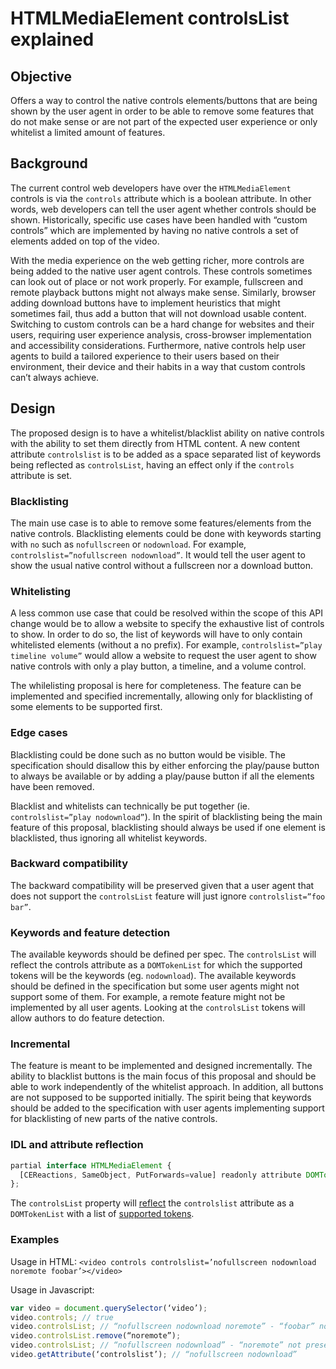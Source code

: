 # HTMLMediaElement controlsList explained

## Objective

Offers a way to control the native controls elements/buttons that are being
shown by the user agent in order to be able to remove some features that do not
make sense or are not part of the expected user experience or only whitelist a
limited amount of features.

## Background

The current control web developers have over the `HTMLMediaElement` controls is
via the `controls` attribute which is a boolean attribute. In other words, web
developers can tell the user agent whether controls should be shown.
Historically, specific use cases have been handled with “custom controls” which
are implemented by having no native controls a set of elements added on top of
the video.

With the media experience on the web getting richer, more controls are being
added to the native user agent controls. These controls sometimes can look out
of place or not work properly. For example, fullscreen and remote playback
buttons might not always make sense. Similarly, browser adding download buttons
have to implement heuristics that might sometimes fail, thus add a button that
will not download usable content. Switching to custom controls can be a hard
change for websites and their users, requiring user experience analysis,
cross-browser implementation and accessibility considerations. Furthermore,
native controls help user agents to build a tailored experience to their users
based on their environment, their device and their habits in a way that custom
controls can’t always achieve.

## Design

The proposed design is to have a whitelist/blacklist ability on native controls
with the ability to set them directly from HTML content. A new content attribute
`controlslist` is to be added as a space separated list of keywords being
reflected as `controlsList`, having an effect only if  the `controls` attribute
is set.

### Blacklisting

The main use case is to able to remove some features/elements from the native
controls. Blacklisting elements could be done with keywords starting with `no`
such as `nofullscreen` or `nodownload`. For example, `controlslist=”nofullscreen
nodownload”`. It would tell the user agent to show the usual native control
 without a fullscreen nor a download button.

### Whitelisting

A less common use case that could be resolved within the scope of this API
change would be to allow a website to specify the exhaustive list of controls to
show. In order to do so, the list of keywords will have to only contain
whitelisted elements (without a no prefix). For example, `controlslist=”play
timeline volume”` would allow a website to request the user agent to show native
controls with only a play button, a timeline, and a volume control.

The whilelisting proposal is here for completeness. The feature can be
implemented and specified incrementally, allowing only for blacklisting of some
elements to be supported first.

### Edge cases

Blacklisting could be done such as no button would be visible. The specification
should disallow this by either enforcing the play/pause button to always be
available or by adding a play/pause button if all the elements have been
removed.

Blacklist and whitelists can technically be put together (ie.
`controlslist=”play nodownload”`). In the spirit of blacklisting being the main
feature of this proposal, blacklisting should always be used if one element is
blacklisted, thus ignoring all whitelist keywords.

### Backward compatibility

The backward compatibility will be preserved given that a user agent that does
not support the `controlsList` feature will just ignore
`controlslist=”foo bar”`.

### Keywords and feature detection

The available keywords should be defined per spec. The `controlsList` will
reflect the controls attribute as a `DOMTokenList` for which the supported
tokens will be the keywords (eg. `nodownload`). The available keywords should be
defined in the specification but some user agents might not support some of
them. For example, a remote feature might not be implemented by all user agents.
Looking at the `controlsList` tokens will allow authors to do feature detection.

### Incremental

The feature is meant to be implemented and designed incrementally. The ability
to blacklist buttons is the main focus of this proposal and should be able to
work independently of the whitelist approach. In addition, all buttons are not
supposed to be supported initially. The spirit being that keywords should be
added to the specification with user agents implementing support for
blacklisting of new parts of the native controls.

### IDL and attribute reflection

```javascript
partial interface HTMLMediaElement {
  [CEReactions, SameObject, PutForwards=value] readonly attribute DOMTokenList controlsList;
};
```

The `controlsList` property will [reflect](https://html.spec.whatwg.org/multipage/infrastructure.html#reflect)
the `controlslist` attribute as a `DOMTokenList` with a list of [supported
tokens](https://dom.spec.whatwg.org/#concept-supported-tokens).

### Examples

Usage in HTML:
`<video controls controlslist=’nofullscreen nodownload noremote foobar’></video>`

Usage in Javascript:
```javascript
var video = document.querySelector(‘video’);
video.controls; // true
video.controlsList; // “nofullscreen nodownload noremote” - “foobar” not present
video.controlsList.remove(“noremote”);
video.controlsList; // “nofullscreen nodownload” - “noremote” not present
video.getAttribute(‘controlslist’); // “nofullscreen nodownload”
```
